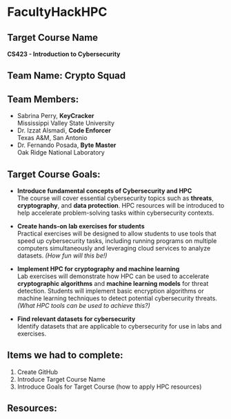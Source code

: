 # FacultyHackHPC

## Target Course Name
**CS423 - Introduction to Cybersecurity**

## Team Name: Crypto Squad

## Team Members:
- Sabrina Perry, **KeyCracker**  
  Mississippi Valley State University
- Dr. Izzat Alsmadi, **Code Enforcer**  
  Texas A&M, San Antonio
- Dr. Fernando Posada, **Byte Master**  
  Oak Ridge National Laboratory

## Target Course Goals:
- **Introduce fundamental concepts of Cybersecurity and HPC**  
  The course will cover essential cybersecurity topics such as **threats**, **cryptography**, and **data protection**. HPC resources will be introduced to help accelerate problem-solving tasks within cybersecurity contexts.
  
- **Create hands-on lab exercises for students**  
  Practical exercises will be designed to allow students to use tools that speed up cybersecurity tasks, including running programs on multiple computers simultaneously and leveraging cloud services to analyze datasets. *(How fun will this be!)*

- **Implement HPC for cryptography and machine learning**  
  Lab exercises will demonstrate how HPC can be used to accelerate **cryptographic algorithms** and **machine learning models** for threat detection. Students will implement basic encryption algorithms or machine learning techniques to detect potential cybersecurity threats. *(What HPC tools can be used to achieve this?)*

- **Find relevant datasets for cybersecurity**  
  Identify datasets that are applicable to cybersecurity for use in labs and exercises.

## Items we had to complete:
1. Create GitHub
2. Introduce Target Course Name
3. Introduce Goals for Target Course (how to apply HPC resources)

## Resources:

